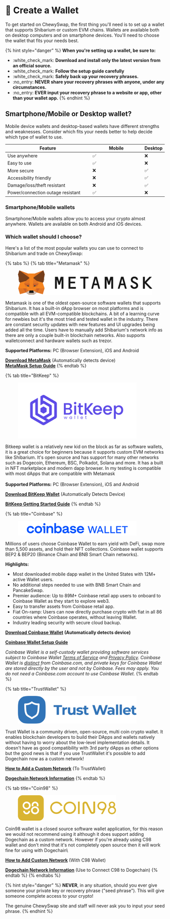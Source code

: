 # 👜 Create a Wallet

To get started on ChewySwap, the first thing you'll need is to set up a wallet that supports Shibarium or custom EVM chains. Wallets are available both on desktop computers and on smartphone devices. You'll need to choose the wallet that fits your needs best.

{% hint style="danger" %}
**When you're setting up a wallet, be sure to:**

* :white\_check\_mark: **Download and install only the latest version from an official source.**
* :white\_check\_mark:  **Follow the setup guide carefully**
* :white\_check\_mark: **Safely back up your recovery phrases.**
* :no\_entry: **NEVER share your recovery phrases with anyone, under any circumstances.**
* :no\_entry: **EVER input your recovery phrase to a website or app, other than your wallet app.**
{% endhint %}

## Smartphone/Mobile or Desktop wallet?

Mobile device wallets and desktop-based wallets have different strengths and weaknesses. Consider which fits your needs better to help decide which type of wallet to use.

<table><thead><tr><th width="332.3333333333333">Feature</th><th width="211">Mobile</th><th>Desktop</th></tr></thead><tbody><tr><td>Use anywhere</td><td><span data-gb-custom-inline data-tag="emoji" data-code="2705">✅</span></td><td><span data-gb-custom-inline data-tag="emoji" data-code="274c">❌</span></td></tr><tr><td>Easy to use</td><td><span data-gb-custom-inline data-tag="emoji" data-code="2705">✅</span></td><td><span data-gb-custom-inline data-tag="emoji" data-code="274c">❌</span></td></tr><tr><td>More secure</td><td><span data-gb-custom-inline data-tag="emoji" data-code="274c">❌</span></td><td><span data-gb-custom-inline data-tag="emoji" data-code="2705">✅</span></td></tr><tr><td>Accessibility friendly</td><td><span data-gb-custom-inline data-tag="emoji" data-code="274c">❌</span></td><td><span data-gb-custom-inline data-tag="emoji" data-code="2705">✅</span></td></tr><tr><td>Damage/loss/theft resistant</td><td><span data-gb-custom-inline data-tag="emoji" data-code="274c">❌</span></td><td><span data-gb-custom-inline data-tag="emoji" data-code="2705">✅</span></td></tr><tr><td>Power/connection outage resistant</td><td><span data-gb-custom-inline data-tag="emoji" data-code="2705">✅</span></td><td><span data-gb-custom-inline data-tag="emoji" data-code="274c">❌</span></td></tr></tbody></table>

### Smartphone/Mobile wallets

Smartphone/Mobile wallets allow you to access your crypto almost anywhere. Wallets are available on both Android and iOS devices.

### Which wallet should I choose?

Here's a list of the most popular wallets you can use to connect to Shibarium and trade on ChewySwap:

{% tabs %}
{% tab title="Metamask" %}
<figure><img src="../.gitbook/assets/Metamask.png" alt=""><figcaption></figcaption></figure>

Metamask is one of the oldest open-source software wallets that supports Shibarium. It has a built-in dApp browser on most platforms and is compatible with all EVM-compatible blockchains. A bit of a learning curve for newbies but it's the most tried and tested wallet in the industry. There are constant security updates with new features and UI upgrades being added all the time. Users have to manually add Shibarium's network info as there are only a couple built-in blockchain networks. Also supports walletconnect and hardware wallets such as trezor.

**Supported Platforms:** PC (Browser Extension), iOS and Android

[**Download MetaMask**](https://metamask.io/download.html) (Automatically detects device)\
[**MetaMask Setup Guide**](https://academy.binance.com/en/articles/connecting-metamask-to-binance-smart-chain)
{% endtab %}

{% tab title="BitKeep" %}
<figure><img src="../.gitbook/assets/Bitkeep.png" alt="" width="375"><figcaption></figcaption></figure>

Bitkeep wallet is a relatively new kid on the block as far as software wallets, it is a great choice for beginners because it supports custom EVM networks like Shibarium. It's open source and has support for many other networks such as Dogecoin, Ethereum, BSC, Polkadot, Solana and more. It has a built in NFT marketplace and modern dapp browser. In my testing is compatible with most dApps that are compatible with Metamask\
\
**Supported Platforms:** PC (Browser Extension), iOS and Android

[**Download BitKeep Wallet**](https://bitkeep.com/en/download) (Automatically Detects Device)

[**BitKeep Getting Started Guide**](https://study.bitkeep.com/en/?ht\_kb=create-your-first-wallet)
{% endtab %}

{% tab title="Coinbase" %}
<figure><img src="../.gitbook/assets/coinbase.webp" alt="" width="375"><figcaption></figcaption></figure>

Millions of users choose Coinbase Wallet to earn yield with DeFi, swap more than 5,500 assets, and hold their NFT collections. Coinbase wallet supports BEP2 & BEP20 (Binance Chain and BNB Smart Chain networks).

**Highlights:**

* Most downloaded mobile dapp wallet in the United States with 12M+ active Wallet users.
* No additional steps needed to use with BNB Smart Chain and PancakeSwap.
* Premier audience: Up to 89M+ Coinbase retail app users to onboard to Coinbase Wallet as they start to explore web3.
* Easy to transfer assets from Coinbase retail app.
* Fiat On-ramp: Users can now directly purchase crypto with fiat in all 86 countries where Coinbase operates, without leaving Wallet.
* Industry leading security with secure cloud backup.

[**Download Coinbase Wallet**](https://coinbase-wallet.onelink.me/q5Sx/fdb9b250) **(Automatically detects device)**

[**Coinbase Wallet Setup Guide**](https://www.coinbase.com/wallet/getting-started-mobile)



_Coinbase Wallet is a self-custody wallet providing software services subject to Coinbase Wallet_ [_Terms of Service_](https://wallet.coinbase.com/terms-of-service) _and_ [_Privacy Policy_](https://wallet.coinbase.com/privacy-policy)_. Coinbase Wallet is_ [_distinct_](https://help.coinbase.com/en/wallet/getting-started/what-s-the-difference-between-coinbase-com-and-wallet) _from Coinbase.com, and private keys for Coinbase Wallet are stored directly by the user and not by Coinbase. Fees may apply. You do not need a Coinbase.com account to use Coinbase Wallet._
{% endtab %}

{% tab title="TrustWallet" %}
<figure><img src="../.gitbook/assets/full-trust-wallet-logo-2048x477.webp" alt="" width="375"><figcaption></figcaption></figure>

Trust Wallet is a community driven, open-source, multi coin crypto wallet. It enables blockchain developers to build their DApps and wallets natively without having to worry about the low-level implementation details. It doesn't have as good compatibility with 3rd party dApps as other options but the good news is that if you use TrustWallet it's possible to add Dogechain now as a custom network!

[**How to Add a Custom Network**](https://community.trustwallet.com/t/how-to-add-a-custom-network-on-the-trust-wallet-mobile-app/626781) (To TrustWallet)

[**Dogechain Network Information**](https://docs.dogechain.dog/docs/overview)
{% endtab %}

{% tab title="Coin98" %}
<figure><img src="../.gitbook/assets/Coin98.svg" alt=""><figcaption></figcaption></figure>

Coin98 wallet is a closed source software wallet application, for this reason we would not recommend using it although it does support adding Dogechain as a custom network. However if you're already using C98 wallet and don't mind that it's not completely open source then it will work fine for using with Dogechain\


[**How to Add Custom Network**](https://docs.coin98.com/products/coin98-super-app/extension/beginners-guide/add-custom-networks) (With C98 Wallet)

[**Dogechain Network Information**](https://docs.dogechain.dog/docs/overview) (Use to Connect C98 to Dogechain)
{% endtab %}
{% endtabs %}

{% hint style="danger" %}
**NEVER**, in any situation, should you ever give someone your private key or recovery phrase ("seed phrase"). This will give someone complete access to your crypto!

The genuine ChewySwap site and staff will never ask you to input your seed phrase.
{% endhint %}
